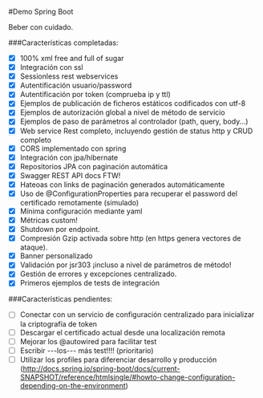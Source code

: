 #Demo Spring Boot

Beber con cuidado.

###Características completadas:


* [x] 100% xml free and full of sugar
* [x] Integración con ssl
* [x] Sessionless rest webservices
* [x] Autentificación usuario/password
* [x] Autentificación por token (comprueba ip y ttl)
* [x] Ejemplos de publicación de ficheros estáticos codificados con utf-8
* [x] Ejemplos de autorización global a nivel de método de servicio
* [x] Ejemplos de paso de parámetros al controlador (path, query, body...)
* [x] Web service Rest completo, incluyendo gestión de status http y CRUD completo
* [x] CORS implementado con spring
* [x] Integración con jpa/hibernate
* [x] Repositorios JPA con paginación automática
* [x] Swagger REST API docs FTW!
* [x] Hateoas con links de paginación generados automáticamente
* [x] Uso de @ConfigurationProperties para recuperar el password del certificado remotamente (simulado)
* [x] Mínima configuración mediante yaml
* [x] Métricas custom!
* [x] Shutdown por endpoint.
* [x] Compresión Gzip activada sobre http (en https genera vectores de ataque).
* [x] Banner personalizado
* [x] Validación por jsr303 ¡incluso a nivel de parámetros de método!
* [x] Gestión de errores y excepciones centralizado.
* [x] Primeros ejemplos de tests de integración
 
###Características pendientes:


* [ ] Conectar con un servicio de configuración centralizado para inicializar la criptografía de token
* [ ] Descargar el certificado actual desde una localización remota
* [ ] Mejorar los @autowired para facilitar test
* [ ] Escribir ---los--- más test!!!! (prioritario)
* [ ] Utilizar los profiles para diferenciar desarrollo y producción (http://docs.spring.io/spring-boot/docs/current-SNAPSHOT/reference/htmlsingle/#howto-change-configuration-depending-on-the-environment)

